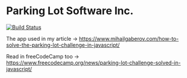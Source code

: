 # Parking Lot Software Inc.

<!-- prettier-ignore-start -->

[![Build Status][build-badge]][build]

[build-badge]: https://img.shields.io/github/deployments/mihailgaberov/parking-lot/production?label=vercel&logoColor=vercel
[build]: https://github.com/mihailgaberov/parking-lot/deployments
<!-- prettier-ignore-end -->

The app used in my article -> https://www.mihailgaberov.com/how-to-solve-the-parking-lot-challenge-in-javascript/

Read in freeCodeCamp too -> https://www.freecodecamp.org/news/parking-lot-challenge-solved-in-javascript/
